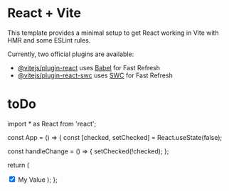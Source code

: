 # React + Vite

This template provides a minimal setup to get React working in Vite with HMR and some ESLint rules.

Currently, two official plugins are available:

- [@vitejs/plugin-react](https://github.com/vitejs/vite-plugin-react/blob/main/packages/plugin-react/README.md) uses [Babel](https://babeljs.io/) for Fast Refresh
- [@vitejs/plugin-react-swc](https://github.com/vitejs/vite-plugin-react-swc) uses [SWC](https://swc.rs/) for Fast Refresh

# toDo

import \* as React from 'react';

const App = () => {
const [checked, setChecked] = React.useState(false);

const handleChange = () => {
setChecked(!checked);
};

return (
<div>
<label>
<input
          type="checkbox"
          checked={checked}
          onChange={handleChange}
        />
My Value
</label>
);
};
